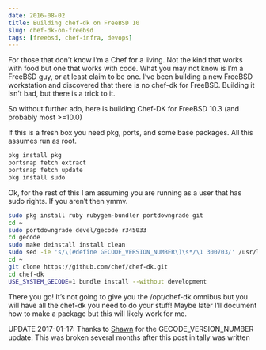 ```yaml
---
date: 2016-08-02
title: Building chef-dk on FreeBSD 10
slug: chef-dk-on-freebsd
tags: [freebsd, chef-infra, devops]
---
```


For those that don’t know I’m a Chef for a living. Not the kind that works with food but one that works with code.
What you may not know is I’m a FreeBSD guy, or at least claim to be one.
I’ve been building a new FreeBSD workstation and discovered that there is no chef-dk for FreeBSD.
Building it isn’t bad, but there is a trick to it.

So without further ado, here is building Chef-DK for FreeBSD 10.3 (and probably most >=10.0)

If this is a fresh box you need pkg, ports, and some base packages.
All this assumes run as root.

```bash
pkg install pkg
portsnap fetch extract
portsnap fetch update
pkg install sudo
```

Ok, for the rest of this I am assuming you are running as a user that has sudo rights.
If you aren’t then ymmv.

```bash
sudo pkg install ruby rubygem-bundler portdowngrade git
cd ~
sudo portdowngrade devel/gecode r345033
cd gecode
sudo make deinstall install clean
sudo sed -ie 's/\(#define GECODE_VERSION_NUMBER\)\s*/\1 300703/' /usr/local/include/gecode/support/config.hpp
cd ~
git clone https://github.com/chef/chef-dk.git
cd chef-dk
USE_SYSTEM_GECODE=1 bundle install --without development
```

There you go! It’s not going to give you the /opt/chef-dk omnibus but you will have all the chef-dk you need to do your stuff!
Maybe later I’ll document how to make a package but this will likely work for me.

UPDATE 2017-01-17: Thanks to [Shawn](https://shawnwilsher.com/) for the GECODE_VERSION_NUMBER update. This was broken several months after this post initally was written

